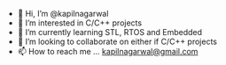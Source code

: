 - 👋 Hi, I’m @kapilnagarwal
- 👀 I’m interested in C/C++ projects
- 🌱 I’m currently learning STL, RTOS and Embedded
- 💞️ I’m looking to collaborate on either if C/C++ projects
- 📫 How to reach me ... kapilnagarwal@gmail.com

<!---
kapilnagarwal/kapilnagarwal is a ✨ special ✨ repository because its `README.md` (this file) appears on your GitHub profile.
You can click the Preview link to take a look at your changes.
--->
